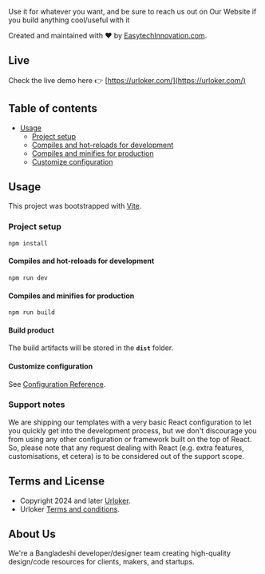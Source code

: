Use it for whatever you want, and be sure to reach us out on Our Website if you build anything cool/useful with it

Created and maintained with ❤️ by [EasytechInnovation.com](https://easytechinnovation.com/).

## Live
Check the live demo here 👉️ [https://urloker.com/](https://urloker.com/)

## Table of contents

* [Usage](#usage)
  * [Project setup](#project-setup)
  * [Compiles and hot-reloads for development](#compiles-and-hot-reloads-for-development)
  * [Compiles and minifies for production](#compiles-and-minifies-for-production)
  * [Customize configuration](#customize-configuration)


## Usage

This project was bootstrapped with [Vite](https://vitejs.dev/).

### Project setup
```
npm install
```

#### Compiles and hot-reloads for development
```
npm run dev
```

#### Compiles and minifies for production
```
npm run build
```
#### Build product
The build artifacts will be stored in the **`dist`** folder.


#### Customize configuration
See [Configuration Reference](https://vitejs.dev/guide/).

### Support notes
We are shipping our templates with a very basic React configuration to let you quickly get into the development process, but we don't discourage you from using any other configuration or framework built on the top of React. So, please note that any request dealing with React (e.g. extra features, customisations, et cetera) is to be considered out of the support scope.

## Terms and License
- Copyright 2024 and later [Urloker](https://urloker.com/).
- Urloker [Terms and conditions](https://urloker.com/terms-and-conditions).


## About Us
We're a Bangladeshi developer/designer team creating high-quality design/code resources for clients, makers, and startups.

